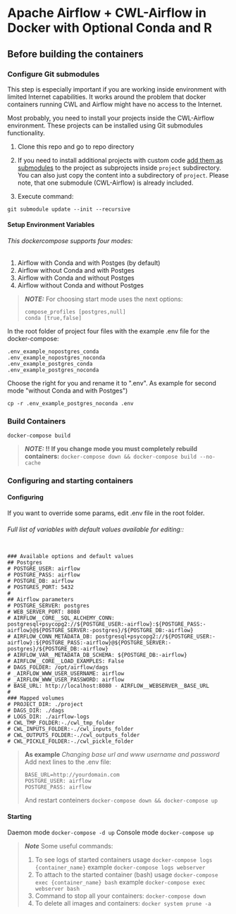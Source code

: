 # Apache Airflow + CWL-Airflow in Docker with Optional Conda and R

## Before building the containers

### Configure Git submodules

This step is especially important if you are working inside environment 
with limited Internet capabilities. It works around the problem that docker
containers running CWL and Airflow might have no access to the Internet.

Most probably, you need to install your projects inside the CWL-Airflow 
environment. These projects can be installed using Git submodules functionality.

1. Clone this repo and go to repo directory
                     
2. If you need to install additional projects with custom code 
   [add them as submodules](https://git-scm.com/book/en/v2/Git-Tools-Submodules) 
   to the project as subprojects inside `project` subdirectory. You can also
   just copy the content into a subdirectory of `project`.
   Please note, that one submodule (CWL-Airflow) is already included. 

2. Execute command:

`git submodule update --init --recursive`

#### Setup Environment Variables

###### This dockercompose supports four modes:

1. Airflow with Conda and with Postges (by default)
2. Airflow without Conda and with Postges
3. Airflow with Conda and without Postges
4. Airflow without Conda and without Postges

> **_NOTE:_** For choosing start mode uses the next options:
>```
>compose_profiles [postgres,null] 
>conda [true,false]
>```


In the root folder of project four files with the example .env file for the docker-compose:
```
.env_example_nopostgres_conda
.env_example_nopostgres_noconda
.env_example_postgres_conda
.env_example_postgres_noconda
```
Choose the right for you and rename it to ".env".
As example for second mode "without Conda and with Postges")
```
cp -r .env_example_postgres_noconda .env
```



### Build Containers
```
docker-compose build
```
> **_NOTE:_ !! If you change mode you must completely rebuild containers:**
> `docker-compose down && docker-compose build --no-cache`

### Configuring and starting containers
#### Configuring
If you want to override some params, edit .env file in the root folder.
###### Full list of variables with default values available for editing::
```

### Available options and default values
## Postgres
# POSTGRE_USER: airflow
# POSTGRE_PASS: airflow
# POSTGRE_DB: airflow
# POSTGRES_PORT: 5432
#
## Airflow parameters
# POSTGRE_SERVER: postgres
# WEB_SERVER_PORT: 8080
# AIRFLOW__CORE__SQL_ALCHEMY_CONN: postgresql+psycopg2://${POSTGRE_USER:-airflow}:${POSTGRE_PASS:-airflow}@${POSTGRE_SERVER:-postgres}/${POSTGRE_DB:-airflow}
# AIRFLOW_CONN_METADATA_DB: postgresql+psycopg2://${POSTGRE_USER:-airflow}:${POSTGRE_PASS:-airflow}@${POSTGRE_SERVER:-postgres}/${POSTGRE_DB:-airflow}
# AIRFLOW_VAR__METADATA_DB_SCHEMA: ${POSTGRE_DB:-airflow}
# AIRFLOW__CORE__LOAD_EXAMPLES: False
# DAGS_FOLDER: /opt/airflow/dags
# _AIRFLOW_WWW_USER_USERNAME: airflow
# _AIRFLOW_WWW_USER_PASSWORD: airflow
# BASE_URL: http://localhost:8080 - AIRFLOW__WEBSERVER__BASE_URL
#
### Mapped volumes
# PROJECT_DIR: ./project
# DAGS_DIR: ./dags
# LOGS_DIR: ./airflow-logs
# CWL_TMP_FOLDER:-./cwl_tmp_folder
# CWL_INPUTS_FOLDER:-./cwl_inputs_folder
# CWL_OUTPUTS_FOLDER:-./cwl_outputs_folder
# CWL_PICKLE_FOLDER:-./cwl_pickle_folder
```

> **As example**
> _Changing base url and www username and password_
> Add next lines to the .env file:
>```
>BASE_URL=http://yourdomain.com
>POSTGRE_USER: airflow
>POSTGRE_PASS: airflow
>```
>And restart conteiners
>`docker-compose down && docker-compose up`

#### Starting
Daemon mode
`docker-compose -d up`
Console mode
`docker-compose up`
> **_Note_** Some useful commands:
> 1. To see logs of started containers
> usage
> `docker-compose logs {container_name}`
> example
> `docker-compose logs webserver`
> 2. To attach to the started container (bash)
> usage
> `docker-compose exec {container_name} bash`
> example
> `docker-compose exec webserver bash`
> 3. Command to stop all your containers:
> `docker-compose down`
> 4. To delete all images and containers:
> `docker system prune -a`